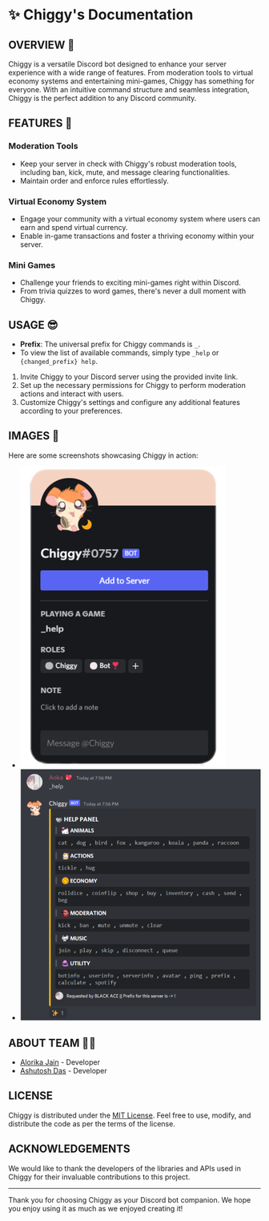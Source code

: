 # ✨ Chiggy's Documentation

## OVERVIEW 💫

Chiggy is a versatile Discord bot designed to enhance your server experience with a wide range of features. From moderation tools to virtual economy systems and entertaining mini-games, Chiggy has something for everyone. With an intuitive command structure and seamless integration, Chiggy is the perfect addition to any Discord community.

## FEATURES 📒

### Moderation Tools
- Keep your server in check with Chiggy's robust moderation tools, including ban, kick, mute, and message clearing functionalities.
- Maintain order and enforce rules effortlessly.

### Virtual Economy System
- Engage your community with a virtual economy system where users can earn and spend virtual currency.
- Enable in-game transactions and foster a thriving economy within your server.

### Mini Games
- Challenge your friends to exciting mini-games right within Discord.
- From trivia quizzes to word games, there's never a dull moment with Chiggy.

## USAGE 😎

- **Prefix**: The universal prefix for Chiggy commands is `_`.
- To view the list of available commands, simply type `_help` or `{changed_prefix} help`.

1. Invite Chiggy to your Discord server using the provided invite link.
2. Set up the necessary permissions for Chiggy to perform moderation actions and interact with users.
3. Customize Chiggy's settings and configure any additional features according to your preferences.

## IMAGES 📸

Here are some screenshots showcasing Chiggy in action:
- ![Screenshot 2](images/Chiggy_Profile_Display.png)
- ![Screenshot 1](images/help.png)


## ABOUT TEAM 💪🏻

- [Alorika Jain](https://github.com/BLACKACE13) - Developer
- [Ashutosh Das](https://github.com/dashutosh04) - Developer


## LICENSE

Chiggy is distributed under the [MIT License](LICENSE). Feel free to use, modify, and distribute the code as per the terms of the license.

## ACKNOWLEDGEMENTS

We would like to thank the developers of the libraries and APIs used in Chiggy for their invaluable contributions to this project.

---

Thank you for choosing Chiggy as your Discord bot companion. We hope you enjoy using it as much as we enjoyed creating it!
